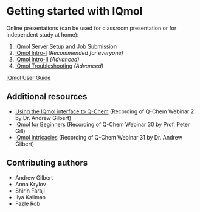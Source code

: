 # Getting started with IQmol

Online presentations (can be used for classroom presentation or for independent study at home):
 1. [IQmol Server Setup and Job Submission](IQmol-Server-Setup.pdf)
 2. [IQmol Intro-I](IQmol-Intro-I.pdf) *(Recommended for everyone)*
 3. [IQmol Intro-II](IQmol-Intro-II.pdf) *(Advanced)*
 4. [IQmol Troubleshooting](IQmol-Troubleshooting.pdf) *(Advanced)*

[IQmol User Guide](http://iqmol.org/downloads/IQmolUserGuide.pdf)

## Additional resources
 * [Using the IQmol interface to Q-Chem](https://www.youtube.com/watch?v=Bxo4tYla__k) (Recording of Q-Chem Webinar 2 by Dr. Andrew Gilbert)
 * [IQmol for Beginners](https://www.youtube.com/watch?v=HZTw0T3PCNo) (Recording of Q-Chem Webinar 30 by Prof. Peter Gill)
 * [IQmol Intricacies](https://www.youtube.com/watch?v=ikAuaRrVXvM) (Recording of Q-Chem Webinar 31 by Dr. Andrew Gilbert)

## Contributing authors
 * Andrew Gilbert
 * Anna Krylov
 * Shirin Faraji
 * Ilya Kaliman
 * Fazle Rob
